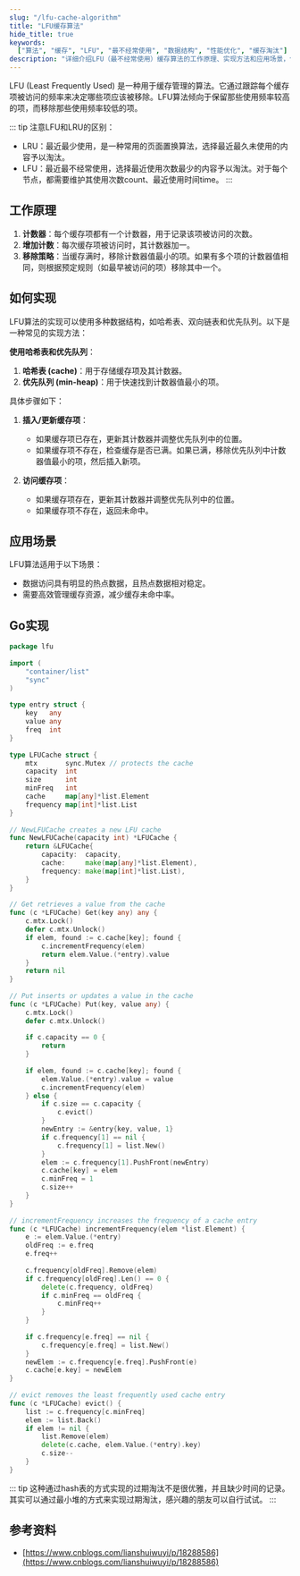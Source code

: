 ```yaml
---
slug: "/lfu-cache-algorithm"
title: "LFU缓存算法"
hide_title: true
keywords:
  ["算法", "缓存", "LFU", "最不经常使用", "数据结构", "性能优化", "缓存淘汰"]
description: "详细介绍LFU（最不经常使用）缓存算法的工作原理、实现方法和应用场景，包括缓存淘汰策略和性能分析"
---
```


LFU (Least Frequently Used) 是一种用于缓存管理的算法。它通过跟踪每个缓存项被访问的频率来决定哪些项应该被移除。LFU算法倾向于保留那些使用频率较高的项，而移除那些使用频率较低的项。

::: tip
注意LFU和LRU的区别：
*   LRU：最近最少使用，是一种常用的页面置换算法，选择最近最久未使用的内容予以淘汰。
*   LFU：最近最不经常使用，选择最近使用次数最少的内容予以淘汰。对于每个节点，都需要维护其使用次数count、最近使用时间time。
:::

## 工作原理

1.  **计数器**：每个缓存项都有一个计数器，用于记录该项被访问的次数。
2.  **增加计数**：每次缓存项被访问时，其计数器加一。
3.  **移除策略**：当缓存满时，移除计数器值最小的项。如果有多个项的计数器值相同，则根据预定规则（如最早被访问的项）移除其中一个。

## 如何实现

LFU算法的实现可以使用多种数据结构，如哈希表、双向链表和优先队列。以下是一种常见的实现方法：

**使用哈希表和优先队列**：

1.  **哈希表 (cache)**：用于存储缓存项及其计数器。
2.  **优先队列 (min-heap)**：用于快速找到计数器值最小的项。

具体步骤如下：

1.  **插入/更新缓存项**：
    
    *   如果缓存项已存在，更新其计数器并调整优先队列中的位置。
    *   如果缓存项不存在，检查缓存是否已满。如果已满，移除优先队列中计数器值最小的项，然后插入新项。
2.  **访问缓存项**：
    
    *   如果缓存项存在，更新其计数器并调整优先队列中的位置。
    *   如果缓存项不存在，返回未命中。

## 应用场景

LFU算法适用于以下场景：

*   数据访问具有明显的热点数据，且热点数据相对稳定。
*   需要高效管理缓存资源，减少缓存未命中率。

## Go实现

```go
package lfu
 
import (
	"container/list"
	"sync"
)
 
type entry struct {
	key   any
	value any
	freq  int
}
 
type LFUCache struct {
	mtx       sync.Mutex // protects the cache
	capacity  int
	size      int
	minFreq   int
	cache     map[any]*list.Element
	frequency map[int]*list.List
}
 
// NewLFUCache creates a new LFU cache
func NewLFUCache(capacity int) *LFUCache {
	return &LFUCache{
		capacity:  capacity,
		cache:     make(map[any]*list.Element),
		frequency: make(map[int]*list.List),
	}
}
 
// Get retrieves a value from the cache
func (c *LFUCache) Get(key any) any {
	c.mtx.Lock()
	defer c.mtx.Unlock()
	if elem, found := c.cache[key]; found {
		c.incrementFrequency(elem)
		return elem.Value.(*entry).value
	}
	return nil
}
 
// Put inserts or updates a value in the cache
func (c *LFUCache) Put(key, value any) {
	c.mtx.Lock()
	defer c.mtx.Unlock()
 
	if c.capacity == 0 {
		return
	}
 
	if elem, found := c.cache[key]; found {
		elem.Value.(*entry).value = value
		c.incrementFrequency(elem)
	} else {
		if c.size == c.capacity {
			c.evict()
		}
		newEntry := &entry{key, value, 1}
		if c.frequency[1] == nil {
			c.frequency[1] = list.New()
		}
		elem := c.frequency[1].PushFront(newEntry)
		c.cache[key] = elem
		c.minFreq = 1
		c.size++
	}
}
 
// incrementFrequency increases the frequency of a cache entry
func (c *LFUCache) incrementFrequency(elem *list.Element) {
	e := elem.Value.(*entry)
	oldFreq := e.freq
	e.freq++
 
	c.frequency[oldFreq].Remove(elem)
	if c.frequency[oldFreq].Len() == 0 {
		delete(c.frequency, oldFreq)
		if c.minFreq == oldFreq {
			c.minFreq++
		}
	}
 
	if c.frequency[e.freq] == nil {
		c.frequency[e.freq] = list.New()
	}
	newElem := c.frequency[e.freq].PushFront(e)
    c.cache[e.key] = newElem
}
 
// evict removes the least frequently used cache entry
func (c *LFUCache) evict() {
	list := c.frequency[c.minFreq]
	elem := list.Back()
	if elem != nil {
		list.Remove(elem)
		delete(c.cache, elem.Value.(*entry).key)
		c.size--
	}
}
```

::: tip
这种通过hash表的方式实现的过期淘汰不是很优雅，并且缺少时间的记录。其实可以通过最小堆的方式来实现过期淘汰，感兴趣的朋友可以自行试试。
:::

## 参考资料

*   [https://www.cnblogs.com/lianshuiwuyi/p/18288586](https://www.cnblogs.com/lianshuiwuyi/p/18288586)

  

  

  

  

